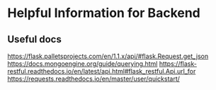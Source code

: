 # Helpful Information for Backend

## Useful docs

https://flask.palletsprojects.com/en/1.1.x/api/#flask.Request.get_json
https://docs.mongoengine.org/guide/querying.html
https://flask-restful.readthedocs.io/en/latest/api.html#flask_restful.Api.url_for
https://requests.readthedocs.io/en/master/user/quickstart/
